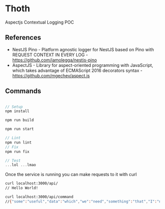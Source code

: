 # Thoth
Aspectjs Contextual Logging POC

## References

- NestJS Pino - Platform agnostic logger for NestJS based on Pino with REQUEST CONTEXT IN EVERY LOG - <https://github.com/iamolegga/nestjs-pino>
- AspectJS - Library for aspect-oriented programming with JavaScript, which takes advantage of ECMAScript 2016 decorators syntax - <https://github.com/mgechev/aspect.js>

## Commands

```TypeScript

// Setup
npm install

npm run build

npm run start

// Lint
npm run lint
// Fix
npm run fix

// Test
...lol ...lmao

```

Once the service is running you can make requests to it with curl

```Bash
curl localhost:3000/api/
// Hello World!

curl localhost:3000/api/command
//{"some":"useful","data":"which","we":"need","something":"that","I":"need","To":"Find"}
```
